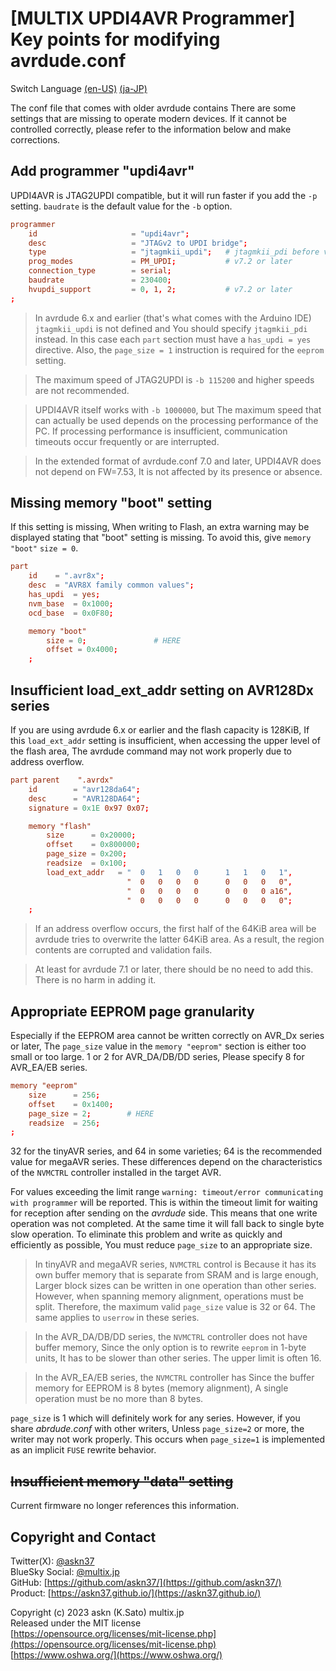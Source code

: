 # [MULTIX UPDI4AVR Programmer] Key points for modifying avrdude.conf

Switch Language [(en-US)](2_Configuration_en.html) [(ja-JP)](2_Configuration.html)

The conf file that comes with older avrdude contains
There are some settings that are missing to operate modern devices.
If it cannot be controlled correctly, please refer to the information below and make corrections.

## Add programmer "updi4avr"

UPDI4AVR is JTAG2UPDI compatible, but it will run faster if you add the `-p` setting.
`baudrate` is the default value for the `-b` option.

```conf
programmer
    id                     = "updi4avr";
    desc                   = "JTAGv2 to UPDI bridge";
    type                   = "jtagmkii_updi";   # jtagmkii_pdi before v7.1
    prog_modes             = PM_UPDI;           # v7.2 or later
    connection_type        = serial;
    baudrate               = 230400;
    hvupdi_support         = 0, 1, 2;           # v7.2 or later
;
```

> In avrdude 6.x and earlier (that's what comes with the Arduino IDE)
`jtagmkii_updi` is not defined and
You should specify `jtagmkii_pdi` instead.
In this case each `part` section must have a `has_updi = yes` directive.
Also, the `page_size = 1` instruction is required for the `eeprom` setting.

> The maximum speed of JTAG2UPDI is `-b 115200` and higher speeds are not recommended.

> UPDI4AVR itself works with `-b 1000000`, but
The maximum speed that can actually be used depends on the processing performance of the PC.
If processing performance is insufficient, communication timeouts occur frequently or are interrupted.

> In the extended format of avrdude.conf 7.0 and later,
UPDI4AVR does not depend on FW=7.53,
It is not affected by its presence or absence.

## Missing memory "boot" setting

If this setting is missing,
When writing to Flash, an extra warning may be displayed stating that "boot" setting is missing.
To avoid this, give `memory "boot"` `size = 0`.

```conf
part
    id    = ".avr8x";
    desc  = "AVR8X family common values";
    has_updi  = yes;
    nvm_base  = 0x1000;
    ocd_base  = 0x0F80;

    memory "boot"
        size = 0;               # HERE
        offset = 0x4000;
    ;
```

## Insufficient load_ext_addr setting on AVR128Dx series

If you are using avrdude 6.x or earlier and the flash capacity is 128KiB,
If this `load_ext_addr` setting is insufficient, when accessing the upper level of the flash area,
The avrdude command may not work properly due to address overflow.

```conf
part parent    ".avrdx"
    id        = "avr128da64";
    desc      = "AVR128DA64";
    signature = 0x1E 0x97 0x07;

    memory "flash"
        size      = 0x20000;
        offset    = 0x800000;
        page_size = 0x200;
        readsize  = 0x100;
        load_ext_addr   = "  0   1   0   0      1   1   0   1",
                          "  0   0   0   0      0   0   0   0",
                          "  0   0   0   0      0   0   0 a16",
                          "  0   0   0   0      0   0   0   0";
    ;
```

> If an address overflow occurs, the first half of the 64KiB area will be
avrdude tries to overwrite the latter 64KiB area.
As a result, the region contents are corrupted and validation fails.

> At least for avrdude 7.1 or later, there should be no need to add this.
There is no harm in adding it.

## Appropriate EEPROM page granularity

Especially if the EEPROM area cannot be written correctly on AVR_Dx series or later,
The `page_size` value in the `memory "eeprom"` section is either too small or too large.
1 or 2 for AVR_DA/DB/DD series,
Please specify 8 for AVR_EA/EB series.

```conf
memory "eeprom"
    size      = 256;
    offset    = 0x1400;
    page_size = 2;        # HERE
    readsize  = 256;
;
```

32 for the tinyAVR series,
and 64 in some varieties;
64 is the recommended value for megaAVR series.
These differences depend on the characteristics of the `NVMCTRL` controller installed in the target AVR.

For values exceeding the limit range
`warning: timeout/error communicating with programmer`
will be reported.
This is within the timeout limit for waiting for reception after sending on the *avrdude* side.
This means that one write operation was not completed.
At the same time it will fall back to single byte slow operation.
To eliminate this problem and write as quickly and efficiently as possible,
You must reduce `page_size` to an appropriate size.

> In tinyAVR and megaAVR series, `NVMCTRL` control is
Because it has its own buffer memory that is separate from SRAM and is large enough,
Larger block sizes can be written in one operation than other series.
However, when spanning memory alignment, operations must be split.
Therefore, the maximum valid `page_size` value is 32 or 64.
The same applies to `userrow` in these series.

> In the AVR_DA/DB/DD series, the `NVMCTRL` controller does not have buffer memory,
Since the only option is to rewrite `eeprom` in 1-byte units,
It has to be slower than other series.
The upper limit is often 16.

> In the AVR_EA/EB series, the `NVMCTRL` controller has
Since the buffer memory for EEPROM is 8 bytes (memory alignment),
A single operation must be no more than 8 bytes.

`page_size` is 1 which will definitely work for any series.
However, if you share *abrdude.conf* with other writers,
Unless `page_size=2` or more, the writer may not work properly.
This occurs when `page_size=1` is implemented as an implicit `FUSE` rewrite behavior.

## ~~Insufficient memory "data" setting~~

Current firmware no longer references this information.

## Copyright and Contact

Twitter(X): [@askn37](https://twitter.com/askn37) \
BlueSky Social: [@multix.jp](https://bsky.app/profile/multix.jp) \
GitHub: [https://github.com/askn37/](https://github.com/askn37/) \
Product: [https://askn37.github.io/](https://askn37.github.io/)

Copyright (c) 2023 askn (K.Sato) multix.jp \
Released under the MIT license \
[https://opensource.org/licenses/mit-license.php](https://opensource.org/licenses/mit-license.php) \
[https://www.oshwa.org/](https://www.oshwa.org/)
